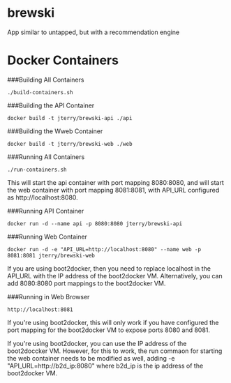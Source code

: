 brewski
=======

App similar to untapped, but with a recommendation engine

Docker Containers
=================

###Building All Containers

```
./build-containers.sh
```

###Building the API Container

```
docker build -t jterry/brewski-api ./api
```

###Building the Wweb Container

```
docker build -t jterry/brewski-web ./web
```

###Running All Containers

```
./run-containers.sh
```

This will start the api container with port mapping 8080:8080, and will start the web container with port mapping 8081:8081, with API_URL configured as http://localhost:8080. 

###Running API Container

```
docker run -d --name api -p 8080:8080 jterry/brewski-api
```

###Running Web Container

```
docker run -d -e "API_URL=http://localhost:8080" --name web -p 8081:8081 jterry/brewski-web
```

If you are using boot2docker, then you need to replace localhost in the API_URL with the IP address of the boot2docker VM. Alternatively, you can add 8080:8080 port mappings to the boot2docker VM.

###Running in Web Browser

```
http://localhost:8081
```

If you're using boot2docker, this will only work if you have configured the port mapping for the boot2docker VM to expose ports 8080 and 8081.

If you're using boot2docker, you can use the IP address of the boot2doccker VM. However, for this to work, the run commaon for starting the web container needs to be modified as well, adding -e "API_URL=http://b2d_ip:8080" where b2d_ip is the ip address of the boot2docker VM.
